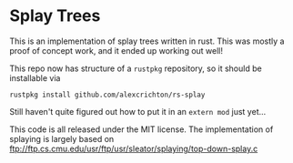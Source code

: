 # Splay Trees

This is an implementation of splay trees written in rust. This was mostly a
proof of concept work, and it ended up working out well!

This repo now has structure of a `rustpkg` repository, so it should be
installable via

```
rustpkg install github.com/alexcrichton/rs-splay
```

Still haven't quite figured out how to put it in an `extern mod` just yet...

This code is all released under the MIT license. The implementation of splaying
is largely based on ftp://ftp.cs.cmu.edu/usr/ftp/usr/sleator/splaying/top-down-splay.c
